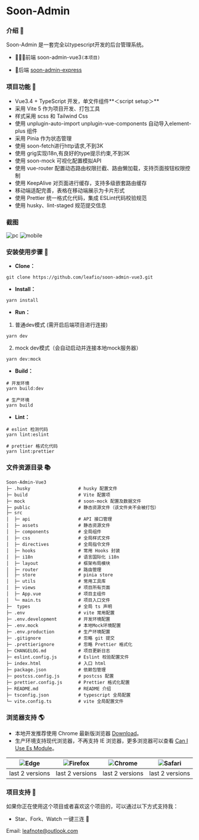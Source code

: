 # Soon-Admin

### 介绍 📖

Soon-Admin 是一套完全以typescript开发的后台管理系统。

- 🧑‍🤝‍🧑前端 soon-admin-vue3`(本项目)`

- 👭后端 [soon-admin-express](https://github.com/leafio/soon-admin-express)

### 项目功能 🔨

- Vue3.4 + TypeScript 开发，单文件组件**＜script setup＞**
- 采用 Vite 5 作为项目开发、打包工具
- 样式采用 scss 和 Tailwind Css
- 使用 unplugin-auto-import unplugin-vue-components 自动导入element-plus 组件
- 采用 Pinia 作为状态管理
- 使用 soon-fetch进行http请求,不到3K
- 使用 grig实现i18n,有良好的type提示约束,不到3K
- 使用 soon-mock 可视化配置模拟API
- 使用 vue-router 配置动态路由权限拦截、路由懒加载，支持页面按钮权限控制
- 使用 KeepAlive 对页面进行缓存，支持多级嵌套路由缓存
- 移动端适配完善，表格在移动端展示为卡片形式
- 使用 Prettier 统一格式化代码，集成 ESLint代码校验规范
- 使用 husky、lint-staged 规范提交信息

### 截图

![pc](https://raw.githubusercontent.com/leafio/soon-admin-vue3/main/public/pc.png)
![mobile](<(https://raw.githubusercontent.com/leafio/soon-admin-vue3/main/public/mobile.png)>)

### 安装使用步骤 📔

- **Clone：**

```text
git clone https://github.com/leafio/soon-admin-vue3.git
```

- **Install：**

```text
yarn install
```

- **Run：**

1.  普通dev模式 (需开启后端项目进行连接)

```text
yarn dev
```

2.  mock dev模式（会自动启动并连接本地mock服务器）

```text
yarn dev:mock
```

- **Build：**

```text
# 开发环境
yarn build:dev

# 生产环境
yarn build
```

- **Lint：**

```text
# eslint 检测代码
yarn lint:eslint

# prettier 格式化代码
yarn lint:prettier
```

### 文件资源目录 📚

```text
Soon-Admin-Vue3
├─ .husky                  # husky 配置文件
├─ build                   # Vite 配置项
├─ mock                    # soon-mock 配置及数据文件
├─ public                  # 静态资源文件（该文件夹不会被打包）
├─ src
│  ├─ api                  # API 接口管理
│  ├─ assets               # 静态资源文件
│  ├─ components           # 全局组件
│  ├─ css                  # 全局样式文件
│  ├─ directives           # 全局指令文件
│  ├─ hooks                # 常用 Hooks 封装
│  ├─ i18n                 # 语言国际化 i18n
│  ├─ layout               # 框架布局模块
│  ├─ router               # 路由管理
│  ├─ store                # pinia store
│  ├─ utils                # 常用工具库
│  ├─ views                # 项目所有页面
│  ├─ App.vue              # 项目主组件
│  └─ main.ts              # 项目入口文件
├─  types                  # 全局 ts 声明
├─ .env                    # vite 常用配置
├─ .env.development        # 开发环境配置
├─ .env.mock               # 本地Mock环境配置
├─ .env.production         # 生产环境配置
├─ .gitignore              # 忽略 git 提交
├─ .prettierignore         # 忽略 Prettier 格式化
├─ CHANGELOG.md            # 项目更新日志
├─ eslint.config.js        # Eslint 校验配置文件
├─ index.html              # 入口 html
├─ package.json            # 依赖包管理
├─ postcss.config.js       # postcss 配置
├─ prettier.config.js      # Prettier 格式化配置
├─ README.md               # README 介绍
├─ tsconfig.json           # typescript 全局配置
└─ vite.config.ts          # vite 全局配置文件

```

### 浏览器支持 🌎

- 本地开发推荐使用 Chrome 最新版浏览器 [Download](https://www.google.com/intl/zh-CN/chrome/)。
- 生产环境支持现代浏览器，不再支持 IE 浏览器，更多浏览器可以查看 [Can I Use Es Module](https://caniuse.com/?search=ESModule)。

| ![Edge](https://i.imgtg.com/2023/04/11/8zr3p.png) | ![Firefox](https://i.imgtg.com/2023/04/11/8zKiU.png) | ![Chrome](https://i.imgtg.com/2023/04/11/8zNrx.png) | ![Safari](https://i.imgtg.com/2023/04/11/8zeGj.png) |
| :-----------------------------------------------: | :--------------------------------------------------: | :-------------------------------------------------: | :-------------------------------------------------: |
|                  last 2 versions                  |                   last 2 versions                    |                   last 2 versions                   |                   last 2 versions                   |

### 项目支持 🍵

如果你正在使用这个项目或者喜欢这个项目的，可以通过以下方式支持我：

- Star、Fork、Watch 一键三连 🚀

Email: leafnote@outlook.com
